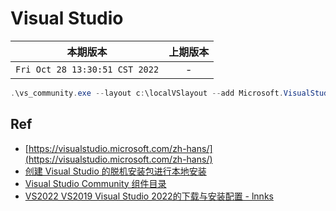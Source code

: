# Visual Studio

|            本期版本            | 上期版本 |
| :----------------------------: | :------: |
| `Fri Oct 28 13:30:51 CST 2022` |    -     |

```powershell
.\vs_community.exe --layout c:\localVSlayout --add Microsoft.VisualStudio.Workload.NativeDesktop --includeRecommended --lang en-US
```

## Ref

* [https://visualstudio.microsoft.com/zh-hans/](https://visualstudio.microsoft.com/zh-hans/)
* [创建 Visual Studio 的脱机安装包进行本地安装](https://learn.microsoft.com/zh-cn/visualstudio/install/create-an-offline-installation-of-visual-studio?view=vs-2022)
* [Visual Studio Community 组件目录](https://learn.microsoft.com/zh-cn/visualstudio/install/workload-component-id-vs-community?view=vs-2022&preserve-view=true)
* [VS2022 VS2019 Visual Studio 2022的下载与安装配置 - lnnks](https://www.bilibili.com/video/BV1cg411r7k5/?spm_id_from=333.788)